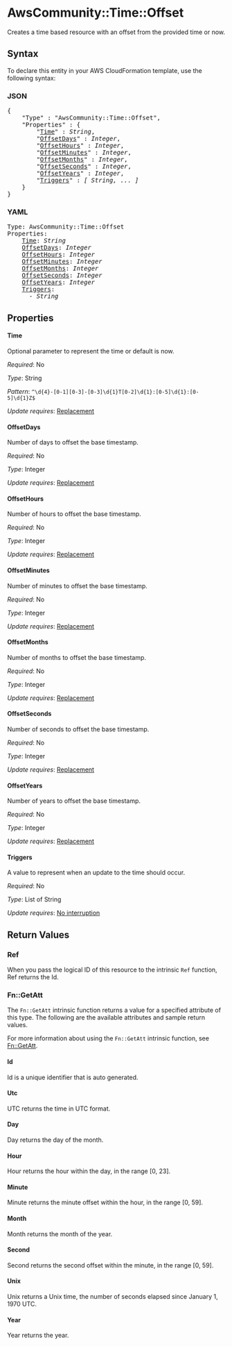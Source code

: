 # AwsCommunity::Time::Offset

Creates a time based resource with an offset from the provided time or now.

## Syntax

To declare this entity in your AWS CloudFormation template, use the following syntax:

### JSON

<pre>
{
    "Type" : "AwsCommunity::Time::Offset",
    "Properties" : {
        "<a href="#time" title="Time">Time</a>" : <i>String</i>,
        "<a href="#offsetdays" title="OffsetDays">OffsetDays</a>" : <i>Integer</i>,
        "<a href="#offsethours" title="OffsetHours">OffsetHours</a>" : <i>Integer</i>,
        "<a href="#offsetminutes" title="OffsetMinutes">OffsetMinutes</a>" : <i>Integer</i>,
        "<a href="#offsetmonths" title="OffsetMonths">OffsetMonths</a>" : <i>Integer</i>,
        "<a href="#offsetseconds" title="OffsetSeconds">OffsetSeconds</a>" : <i>Integer</i>,
        "<a href="#offsetyears" title="OffsetYears">OffsetYears</a>" : <i>Integer</i>,
        "<a href="#triggers" title="Triggers">Triggers</a>" : <i>[ String, ... ]</i>
    }
}
</pre>

### YAML

<pre>
Type: AwsCommunity::Time::Offset
Properties:
    <a href="#time" title="Time">Time</a>: <i>String</i>
    <a href="#offsetdays" title="OffsetDays">OffsetDays</a>: <i>Integer</i>
    <a href="#offsethours" title="OffsetHours">OffsetHours</a>: <i>Integer</i>
    <a href="#offsetminutes" title="OffsetMinutes">OffsetMinutes</a>: <i>Integer</i>
    <a href="#offsetmonths" title="OffsetMonths">OffsetMonths</a>: <i>Integer</i>
    <a href="#offsetseconds" title="OffsetSeconds">OffsetSeconds</a>: <i>Integer</i>
    <a href="#offsetyears" title="OffsetYears">OffsetYears</a>: <i>Integer</i>
    <a href="#triggers" title="Triggers">Triggers</a>: <i>
      - String</i>
</pre>

## Properties

#### Time

Optional parameter to represent the time or default is now.

_Required_: No

_Type_: String

_Pattern_: <code>^\d{4}-[0-1][0-3]-[0-3]\d{1}T[0-2]\d{1}:[0-5]\d{1}:[0-5]\d{1}Z$</code>

_Update requires_: [Replacement](https://docs.aws.amazon.com/AWSCloudFormation/latest/UserGuide/using-cfn-updating-stacks-update-behaviors.html#update-replacement)

#### OffsetDays

Number of days to offset the base timestamp.

_Required_: No

_Type_: Integer

_Update requires_: [Replacement](https://docs.aws.amazon.com/AWSCloudFormation/latest/UserGuide/using-cfn-updating-stacks-update-behaviors.html#update-replacement)

#### OffsetHours

Number of hours to offset the base timestamp.

_Required_: No

_Type_: Integer

_Update requires_: [Replacement](https://docs.aws.amazon.com/AWSCloudFormation/latest/UserGuide/using-cfn-updating-stacks-update-behaviors.html#update-replacement)

#### OffsetMinutes

Number of minutes to offset the base timestamp.

_Required_: No

_Type_: Integer

_Update requires_: [Replacement](https://docs.aws.amazon.com/AWSCloudFormation/latest/UserGuide/using-cfn-updating-stacks-update-behaviors.html#update-replacement)

#### OffsetMonths

Number of months to offset the base timestamp.

_Required_: No

_Type_: Integer

_Update requires_: [Replacement](https://docs.aws.amazon.com/AWSCloudFormation/latest/UserGuide/using-cfn-updating-stacks-update-behaviors.html#update-replacement)

#### OffsetSeconds

Number of seconds to offset the base timestamp.

_Required_: No

_Type_: Integer

_Update requires_: [Replacement](https://docs.aws.amazon.com/AWSCloudFormation/latest/UserGuide/using-cfn-updating-stacks-update-behaviors.html#update-replacement)

#### OffsetYears

Number of years to offset the base timestamp.

_Required_: No

_Type_: Integer

_Update requires_: [Replacement](https://docs.aws.amazon.com/AWSCloudFormation/latest/UserGuide/using-cfn-updating-stacks-update-behaviors.html#update-replacement)

#### Triggers

A value to represent when an update to the time should occur.

_Required_: No

_Type_: List of String

_Update requires_: [No interruption](https://docs.aws.amazon.com/AWSCloudFormation/latest/UserGuide/using-cfn-updating-stacks-update-behaviors.html#update-no-interrupt)

## Return Values

### Ref

When you pass the logical ID of this resource to the intrinsic `Ref` function, Ref returns the Id.

### Fn::GetAtt

The `Fn::GetAtt` intrinsic function returns a value for a specified attribute of this type. The following are the available attributes and sample return values.

For more information about using the `Fn::GetAtt` intrinsic function, see [Fn::GetAtt](https://docs.aws.amazon.com/AWSCloudFormation/latest/UserGuide/intrinsic-function-reference-getatt.html).

#### Id

Id is a unique identifier that is auto generated.

#### Utc

UTC returns the time in UTC format.

#### Day

Day returns the day of the month.

#### Hour

Hour returns the hour within the day, in the range [0, 23].

#### Minute

Minute returns the minute offset within the hour, in the range [0, 59].

#### Month

Month returns the month of the year.

#### Second

Second returns the second offset within the minute, in the range [0, 59].

#### Unix

Unix returns a Unix time, the number of seconds elapsed since January 1, 1970 UTC.

#### Year

Year returns the year.

